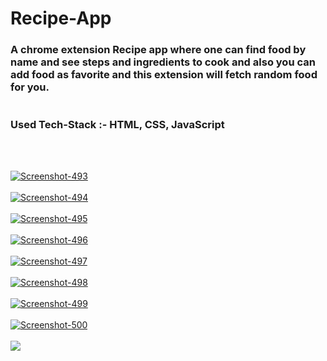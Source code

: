 # Recipe-App
<h3>
A chrome extension Recipe app where one can find food by name and see steps and ingredients to cook and also you can add food as favorite and this extension will fetch random food for you.
  <br>
  <br>
  <br>
Used Tech-Stack :- HTML, CSS, JavaScript
</h3>
  <br>
  <br>

<a href="https://ibb.co/dJnXMpG"><img src="https://i.ibb.co/4gBCtSP/Screenshot-493.png" alt="Screenshot-493" border="0"></a>
 <br>
  <br>
<a href="https://ibb.co/xzG1TX1"><img src="https://i.ibb.co/6DbHCrH/Screenshot-494.png" alt="Screenshot-494" border="0"></a>
 <br>
  <br>
<a href="https://ibb.co/f4K5tvz"><img src="https://i.ibb.co/bzyZLJM/Screenshot-495.png" alt="Screenshot-495" border="0"></a>
 <br>
  <br>
<a href="https://ibb.co/svbyxtV"><img src="https://i.ibb.co/4ZKPvJV/Screenshot-496.png" alt="Screenshot-496" border="0"></a>
 <br>
  <br>
<a href="https://ibb.co/qsk5NYn"><img src="https://i.ibb.co/bBzJs53/Screenshot-497.png" alt="Screenshot-497" border="0"></a>
 <br>
  <br>
<a href="https://ibb.co/k34Mp0F"><img src="https://i.ibb.co/TK4rZR5/Screenshot-498.png" alt="Screenshot-498" border="0"></a>
 <br>
  <br>
<a href="https://ibb.co/6W0q57j"><img src="https://i.ibb.co/bK5GnMc/Screenshot-499.png" alt="Screenshot-499" border="0"></a>
 <br>
  <br>
<a href="https://ibb.co/F8X8708"><img src="https://i.ibb.co/3SvShMS/Screenshot-500.png" alt="Screenshot-500" border="0"></a>
 <br>
 <br>
 <img src="https://c.tenor.com/35hmBwYHYikAAAAM/the-office-bow.gif">
 <br>
 <br>
